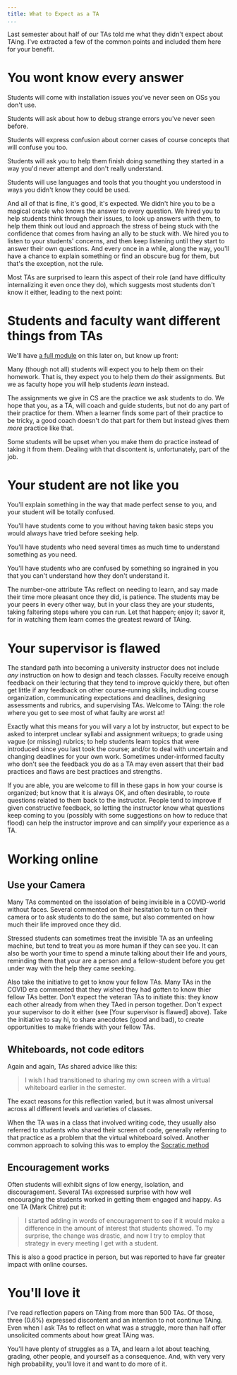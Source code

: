 ```yaml
---
title: What to Expect as a TA
...
```


Last semester about half of our TAs told me what they didn't expect about TAing. I've extracted a few of the common points and included them here for your benefit.

# You wont know every answer

Students will come with installation issues you've never seen on OSs you don't use.

Students will ask about how to debug strange errors you've never seen before.

Students will express confusion about corner cases of course concepts that will confuse you too.

Students will ask you to help them finish doing something they started in a way you'd never attempt and don't really understand.

Students will use languages and tools that you thought you understood in ways you didn't know they could be used.

And all of that is fine, it's good, it's expected. We didn't hire you to be a magical oracle who knows the answer to every question. We hired you to help students think through their issues, to look up answers with them, to help them think out loud and approach the stress of being stuck with the confidence that comes from having an ally to be stuck with. We hired you to listen to your students' concerns, and then keep listening until they start to answer their own questions. And every once in a while, along the way, you'll have a chance to explain something or find an obscure bug for them, but that's the exception, not the rule.

Most TAs are surprised to learn this aspect of their role (and have difficulty internalizing it even once they do), which suggests most students don't know it either, leading to the next point:

# Students and faculty want different things from TAs

We'll have [a full module](answers.html) on this later on, but know up front:

Many (though not all) students will expect you to help them on their homework. That is, they expect you to help them *do* their assignments.
But we as faculty hope you will help students *learn* instead.

The assignments we give in CS are the practice we ask students to do.
We hope that you, as a TA, will coach and guide students, but not do any part of their practice for them.
When a learner finds some part of their practice to be tricky, a good coach doesn't do that part for them but instead gives them *more* practice like that.

Some students will be upset when you make them do practice instead of taking it from them. Dealing with that discontent is, unfortunately, part of the job.

# Your student are not like you

You'll explain something in the way that made perfect sense to you, and your student will be totally confused.

You'll have students come to you without having taken basic steps you would always have tried before seeking help.

You'll have students who need several times as much time to understand something as you need.

You'll have students who are confused by something so ingrained in you that you can't understand how they don't understand it.

The number-one attribute TAs reflect on needing to learn, and say made their time more pleasant once they did, is patience. The students may be your peers in every other way, but in your class they are your students, taking faltering steps where you can run. Let that happen; enjoy it; savor it, for in watching them learn comes the greatest reward of TAing.

# Your supervisor is flawed

The standard path into becoming a university instructor does not include *any* instruction on how to design and teach classes. Faculty receive enough feedback on their lecturing that they tend to improve quickly there, but often get little if any feedback on other course-running skills, including course organization, communicating expectations and deadlines, designing assessments and rubrics, and supervising TAs. Welcome to TAing: the role where you get to see most of what faulty are worst at!

Exactly what this means for you will vary a lot by instructor, but expect to be asked to interpret unclear syllabi and assignment writueps; to grade using vague (or missing) rubrics; to help students learn topics that were introduced since you last took the course; and/or to deal with uncertain and changing deadlines for your own work. Sometimes under-informed faculty who don't see the feedback you do as a TA may even assert that their bad practices and flaws are best practices and strengths.

If you are able, you are welcome to fill in these gaps in how your course is organized; but know that it is always OK, and often desirable, to route questions related to them back to the instructor. People tend to improve if given constructive feedback, so letting the instructor know what questions keep coming to you (possibly with some suggestions on how to reduce that flood) can help the instructor improve and can simplify your experience as a TA.

# Working online

## Use your Camera

Many TAs commented on the issolation of being invisible in a COVID-world without faces. Several commented on their hesitation to turn on their camera or to ask students to do the same, but also commented on how much their life improved once they did.

Stressed students can sometimes treat the invisible TA as an unfeeling machine, but tend to treat you as more human if they can see you. It can also be worth your time to spend a minute talking about their life and yours, reminding them that your are a person and a fellow-student before you get under way with the help they came seeking.

Also take the initiative to get to know your fellow TAs. Many TAs in the COVID era commented that they wished they had gotten to know thier fellow TAs better. Don't expect the veteran TAs to initiate this: they know each other already from when they TAed in person together. Don't expect your supervisor to do it either (see [Your supervisor is flawed] above). Take the initiative to say hi, to share anecdotes (good and bad), to create opportunities to make friends with your fellow TAs.

## Whiteboards, not code editors

Again and again, TAs shared advice like this:

> I wish I had transitioned to sharing my own screen with a virtual whiteboard earlier in the semester.

The exact reasons for this reflection varied, but it was almost universal across all different levels and varieties of classes.

When the TA was in a class that involved writing code, they usually also referred to students who shared their screen of code, generally referring to that practice as a problem that the virtual whiteboard solved. Another common approach to solving this was to employ the [Socratic method](socratic.html)

## Encouragement works

Often students will exhibit signs of low energy, isolation, and discouragement. Several TAs expressed surprise with how well encouraging the students worked in getting them engaged and happy. As one TA (Mark Chitre) put it:

> I started adding in words of encouragement to see if it would make a difference in the amount of interest that students showed. To my surprise, the change was drastic, and now I try to employ that strategy in every meeting I get with a student.

This is also a good practice in person, but was reported to have far greater impact with online courses.

# You'll love it

I've read reflection papers on TAing from more than 500 TAs.
Of those, three (0.6%) expressed discontent and an intention to not continue TAing.
Even when I ask TAs to reflect on what was a struggle, more than half offer unsolicited comments about how great TAing was.

You'll have plenty of struggles as a TA, and learn a lot about teaching, grading, other people, and yourself as a consequence. And, with very very high probability, you'll love it and want to do more of it. 

